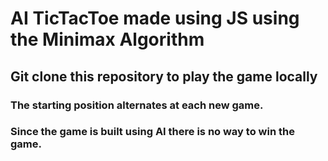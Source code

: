 # AI TicTacToe made using JS using the Minimax Algorithm
## Git clone this repository to play the game locally
### The starting position alternates at each new game.
### Since the game is built using AI there is no way to win the game.